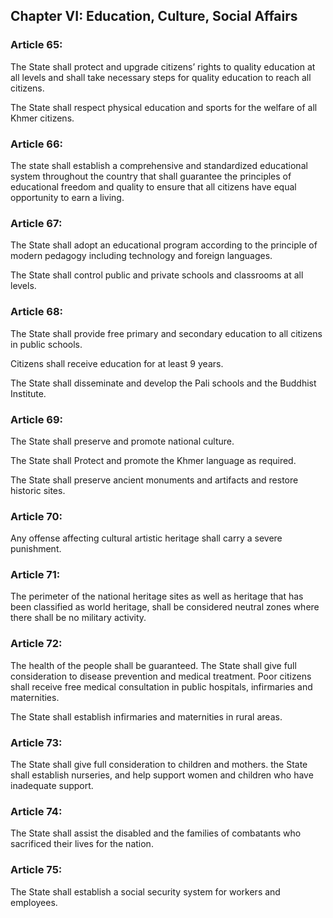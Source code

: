 ## Chapter VI: Education, Culture, Social Affairs

### Article 65:
The State shall protect and upgrade citizens’ rights to quality education at all levels and shall take necessary steps for quality education to reach all citizens.

The State shall respect physical education and sports for the welfare of all Khmer citizens.

### Article 66:
The state shall establish a comprehensive and standardized educational system throughout the country that shall guarantee the principles of educational freedom and quality to ensure that all citizens have equal opportunity to earn a living.

### Article 67:
The State shall adopt an educational program according to the principle of modern pedagogy including technology and foreign languages.

The State shall control public and private schools and classrooms at all levels.

### Article 68:
The State shall provide free primary and secondary education to all citizens in public schools.

Citizens shall receive education for at least 9 years.

The State shall disseminate and develop the Pali schools and the Buddhist Institute.

### Article 69:
The State shall preserve and promote national culture.

The State shall Protect and promote the Khmer language as required.

The State shall preserve ancient monuments and artifacts and restore historic sites.

### Article 70:
Any offense affecting cultural artistic heritage shall carry a severe punishment.

### Article 71:
The perimeter of the national heritage sites as well as heritage that has been classified as world heritage, shall be considered neutral zones where there shall be no military activity.

### Article 72:
The health of the people shall be guaranteed. The State shall give full consideration to disease prevention and medical treatment. Poor citizens shall receive free medical consultation in public hospitals, infirmaries and maternities.

The State shall establish infirmaries and maternities in rural areas.

### Article 73:
The State shall give full consideration to children and mothers. the State shall establish nurseries, and help support women and children who have inadequate support.

### Article 74:
The State shall assist the disabled and the families of combatants who sacrificed their lives for the nation.

### Article 75:
The State shall establish a social security system for workers and employees.